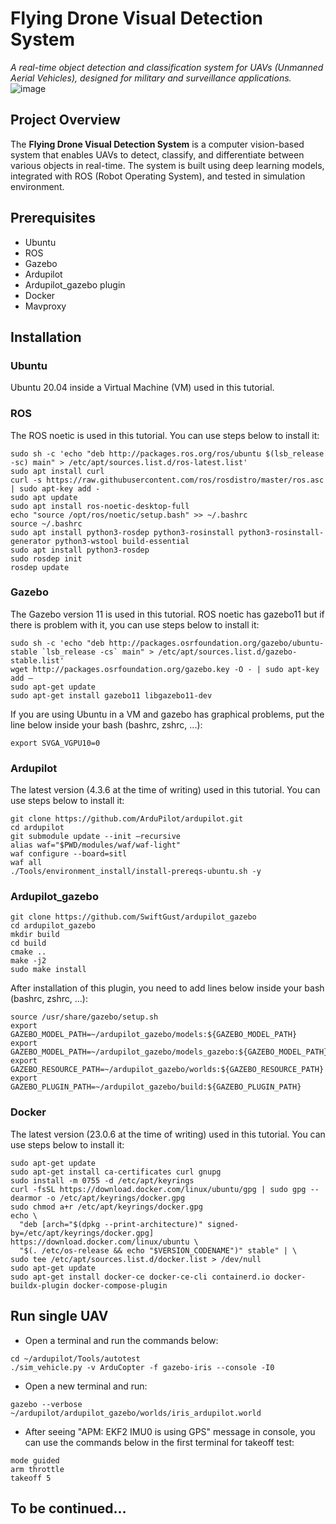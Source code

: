 # **Flying Drone Visual Detection System**  
*A real-time object detection and classification system for UAVs (Unmanned Aerial Vehicles), designed for military and surveillance applications.*
![image](https://github.com/user-attachments/assets/c44c33fb-fc8f-48ea-88a6-af26daad8a4a)

## **Project Overview**  
The **Flying Drone Visual Detection System** is a computer vision-based system that enables UAVs to detect, classify, and differentiate between various objects in real-time. The system is built using deep learning models, integrated with ROS (Robot Operating System), and tested in simulation environment.

## Prerequisites
- Ubuntu
- ROS
- Gazebo
- Ardupilot
- Ardupilot_gazebo plugin
- Docker
- Mavproxy

## Installation
### Ubuntu
Ubuntu 20.04 inside a Virtual Machine (VM) used in this tutorial.

### ROS
The ROS noetic is used in this tutorial. You can use steps below to install it:
```
sudo sh -c 'echo "deb http://packages.ros.org/ros/ubuntu $(lsb_release -sc) main" > /etc/apt/sources.list.d/ros-latest.list'
sudo apt install curl
curl -s https://raw.githubusercontent.com/ros/rosdistro/master/ros.asc | sudo apt-key add -
sudo apt update
sudo apt install ros-noetic-desktop-full
echo "source /opt/ros/noetic/setup.bash" >> ~/.bashrc
source ~/.bashrc
sudo apt install python3-rosdep python3-rosinstall python3-rosinstall-generator python3-wstool build-essential
sudo apt install python3-rosdep
sudo rosdep init
rosdep update
```

### Gazebo
The Gazebo version 11 is used in this tutorial. ROS noetic has gazebo11 but if there is problem with it, you can use steps below to install it:
```
sudo sh -c 'echo "deb http://packages.osrfoundation.org/gazebo/ubuntu-stable `lsb_release -cs` main" > /etc/apt/sources.list.d/gazebo-stable.list'
wget http://packages.osrfoundation.org/gazebo.key -O - | sudo apt-key add –
sudo apt-get update
sudo apt-get install gazebo11 libgazebo11-dev
```
If you are using Ubuntu in a VM and gazebo has graphical problems, put the line below inside your bash (bashrc, zshrc, ...):
```
export SVGA_VGPU10=0
```

### Ardupilot
The latest version (4.3.6 at the time of writing) used in this tutorial. You can use steps below to install it:
```
git clone https://github.com/ArduPilot/ardupilot.git
cd ardupilot
git submodule update --init –recursive
alias waf="$PWD/modules/waf/waf-light"
waf configure --board=sitl
waf all
./Tools/environment_install/install-prereqs-ubuntu.sh -y
```

### Ardupilot_gazebo
```
git clone https://github.com/SwiftGust/ardupilot_gazebo
cd ardupilot_gazebo
mkdir build
cd build
cmake ..
make -j2
sudo make install
```
After installation of this plugin, you need to add lines below inside your bash (bashrc, zshrc, ...):
```
source /usr/share/gazebo/setup.sh
export GAZEBO_MODEL_PATH=~/ardupilot_gazebo/models:${GAZEBO_MODEL_PATH}
export GAZEBO_MODEL_PATH=~/ardupilot_gazebo/models_gazebo:${GAZEBO_MODEL_PATH}
export GAZEBO_RESOURCE_PATH=~/ardupilot_gazebo/worlds:${GAZEBO_RESOURCE_PATH}
export GAZEBO_PLUGIN_PATH=~/ardupilot_gazebo/build:${GAZEBO_PLUGIN_PATH}
```

### Docker
The latest version (23.0.6 at the time of writing) used in this tutorial. You can use steps below to install it:
```
sudo apt-get update
sudo apt-get install ca-certificates curl gnupg
sudo install -m 0755 -d /etc/apt/keyrings
curl -fsSL https://download.docker.com/linux/ubuntu/gpg | sudo gpg --dearmor -o /etc/apt/keyrings/docker.gpg
sudo chmod a+r /etc/apt/keyrings/docker.gpg
echo \
  "deb [arch="$(dpkg --print-architecture)" signed-by=/etc/apt/keyrings/docker.gpg] https://download.docker.com/linux/ubuntu \
  "$(. /etc/os-release && echo "$VERSION_CODENAME")" stable" | \
sudo tee /etc/apt/sources.list.d/docker.list > /dev/null
sudo apt-get update
sudo apt-get install docker-ce docker-ce-cli containerd.io docker-buildx-plugin docker-compose-plugin
```

## Run single UAV
- Open a terminal and run the commands below:
```
cd ~/ardupilot/Tools/autotest
./sim_vehicle.py -v ArduCopter -f gazebo-iris --console -I0
```
- Open a new terminal and run:
```
gazebo --verbose ~/ardupilot/ardupilot_gazebo/worlds/iris_ardupilot.world

```
- After seeing "APM: EKF2 IMU0 is using GPS" message in console, you can use the commands below in the first terminal for takeoff test:
```
mode guided
arm throttle
takeoff 5
```
## To be continued... 
